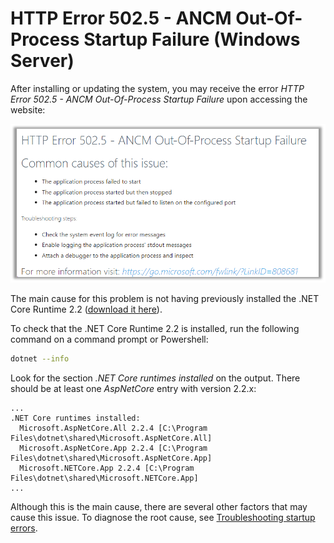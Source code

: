 ﻿# HTTP Error 502.5 - ANCM Out-Of-Process Startup Failure (Windows Server)

After installing or updating the system, you may receive the error *HTTP Error 502.5 - ANCM Out-Of-Process Startup Failure* upon accessing the website:

![HTTP error 502.5](../../../../../../images/iis-errors/502-5.png)

The main cause for this problem is not having previously installed the .NET Core Runtime 2.2 ([download it here](https://dotnet.microsoft.com/download/thank-you/dotnet-runtime-2.2.5-windows-hosting-bundle-installer)).

To check that the .NET Core Runtime 2.2 is installed, run the following command on a command prompt or Powershell:

```sh
dotnet --info
```

Look for the section *.NET Core runtimes installed* on the output. There should be at least one *AspNetCore* entry with version 2.2.x:

```
...
.NET Core runtimes installed:
  Microsoft.AspNetCore.All 2.2.4 [C:\Program Files\dotnet\shared\Microsoft.AspNetCore.All]
  Microsoft.AspNetCore.App 2.2.4 [C:\Program Files\dotnet\shared\Microsoft.AspNetCore.App]
  Microsoft.NETCore.App 2.2.4 [C:\Program Files\dotnet\shared\Microsoft.NETCore.App]
...
```

Although this is the main cause, there are several other factors that may cause this issue. To diagnose the root cause, see
[Troubleshooting startup errors](startup-errors.md).
